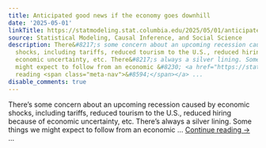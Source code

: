 ```yaml
---
title: Anticipated good news if the economy goes downhill
date: '2025-05-01'
linkTitle: https://statmodeling.stat.columbia.edu/2025/05/01/anticipated-good-news-if-the-economy-goes-downhill/
source: Statistical Modeling, Causal Inference, and Social Science
description: There&#8217;s some concern about an upcoming recession caused by economic
  shocks, including tariffs, reduced tourism to the U.S., reduced hiring because of
  economic uncertainty, etc. There&#8217;s always a silver lining. Some things we
  might expect to follow from an economic &#8230; <a href="https://statmodeling.stat.columbia.edu/2025/05/01/anticipated-good-news-if-the-economy-goes-downhill/">Continue
  reading <span class="meta-nav">&#8594;</span></a> ...
disable_comments: true
---
```

There&#8217;s some concern about an upcoming recession caused by economic shocks, including tariffs, reduced tourism to the U.S., reduced hiring because of economic uncertainty, etc. There&#8217;s always a silver lining. Some things we might expect to follow from an economic &#8230; <a href="https://statmodeling.stat.columbia.edu/2025/05/01/anticipated-good-news-if-the-economy-goes-downhill/">Continue reading <span class="meta-nav">&#8594;</span></a> ...
